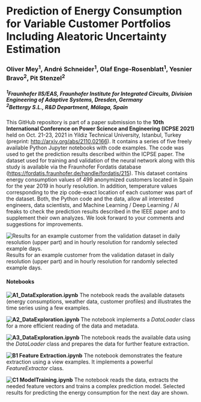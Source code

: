 # Prediction of Energy Consumption for Variable Customer Portfolios Including Aleatoric Uncertainty Estimation
### Oliver Mey<sup>1</sup>, André Schneider<sup>1</sup>, Olaf Enge-Rosenblatt<sup>1</sup>, Yesnier Bravo<sup>2</sup>, Pit Stenzel<sup>2</sup>
##### <sup>1</sup>Fraunhofer IIS/EAS, Fraunhofer Institute for Integrated Circuits, Division Engineering of Adaptive Systems, Dresden, Germany<br><sup>2</sup>Bettergy S.L., R&D Department, Málaga, Spain

This GitHub repository is part of a paper submission to the **10th International Conference on Power Science and Engineering (ICPSE 2021)** held on Oct. 21-23, 2021 in Yildiz Technical University, Istanbul, Turkey (preprint: http://arxiv.org/abs/2110.02166). It contains a series of five freely available Python Jupyter notebooks with code examples. The code was used to get the prediction results described within the ICPSE paper. The dataset used for training and validation of the neural network along with this study is available via the Fraunhofer Fordatis database (https://fordatis.fraunhofer.de/handle/fordatis/215). This dataset contains energy consumption values of 499 anonymized customers located in Spain for the year 2019 in hourly resolution. In addition, temperature values corresponding to the zip code-exact location of each customer was part of the dataset. Both, the Python code and the data, allow all interested engineers, data scientists, and Machine Learning / Deep Learning / AI freaks to check the prediction results described in the IEEE paper and to supplement their own analyzes. We look forward to your comments and suggestions for improvements.

![Results for an example customer from the validation dataset in daily resolution (upper part) and in hourly resolution for randomly selected example
days.](figures/figure_5.png)
Results for an example customer from the validation dataset in daily resolution (upper part) and in hourly resolution for randomly selected example
days.

#### Notebooks

**![A1_DataExploration.ipynb](notebooks/A1_DataExploration.ipynb)**
The notebook reads the available datasets (energy consumptions, weather data, customer profiles) and illustrates the time series using a few examples.

**![A2_DataExploration.ipynb](notebooks/A2_DataExploration.ipynb)**
The notebook implements a *DataLoader* class for a more efficient reading of the data and metadata. 

**![A3_DataExploration.ipynb](notebooks/A3_DataExploration.ipynb)**
The notebook reads the available data using the *DataLoader* class and prepares the data for further feature extraction.

**![B1 Feature Extraction.ipynb](notebooks/B1_FeatureExtraction.ipynb)**
The notebook demonstrates the feature extraction using a view examples. It implements a powerful *FeatureExtractor* class.

**![C1 ModelTraining.ipynb](notebooks/C1_ModelTraining.ipynb)**
The notebook reads the data, extracts the needed feature vectors and trains a complex prediction model. Selected results for predicting the energy consumption for the next day are shown.

